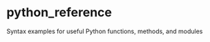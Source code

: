 python_reference
================

Syntax examples for useful Python functions, methods, and modules
